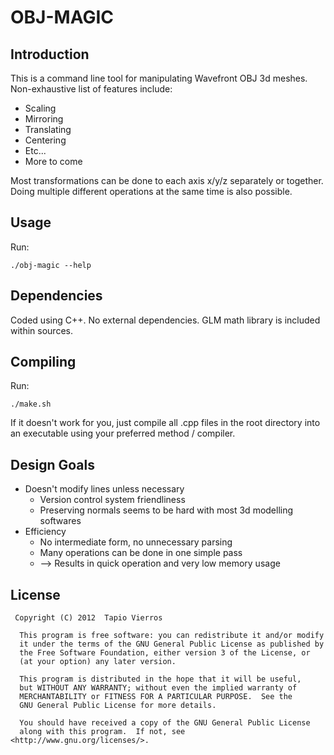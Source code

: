 OBJ-MAGIC
=========

## Introduction ##

This is a command line tool for manipulating Wavefront OBJ 3d meshes.
Non-exhaustive list of features include:

* Scaling
* Mirroring
* Translating
* Centering
* Etc...
* More to come

Most transformations can be done to each axis x/y/z separately or together.
Doing multiple different operations at the same time is also possible.


## Usage ##

Run:

	./obj-magic --help
	

## Dependencies ##

Coded using C++. No external dependencies. GLM math library is included within sources.


## Compiling ##

Run:

	./make.sh

If it doesn't work for you, just compile all .cpp files in the root directory into an executable using your preferred method / compiler.


## Design Goals ##

* Doesn't modify lines unless necessary
	* Version control system friendliness
	* Preserving normals seems to be hard with most 3d modelling softwares
* Efficiency
	* No intermediate form, no unnecessary parsing
	* Many operations can be done in one simple pass
	* --> Results in quick operation and very low memory usage


## License ##

     Copyright (C) 2012  Tapio Vierros

      This program is free software: you can redistribute it and/or modify
      it under the terms of the GNU General Public License as published by
      the Free Software Foundation, either version 3 of the License, or
      (at your option) any later version.

      This program is distributed in the hope that it will be useful,
      but WITHOUT ANY WARRANTY; without even the implied warranty of
      MERCHANTABILITY or FITNESS FOR A PARTICULAR PURPOSE.  See the
      GNU General Public License for more details.

      You should have received a copy of the GNU General Public License
      along with this program.  If not, see <http://www.gnu.org/licenses/>.


